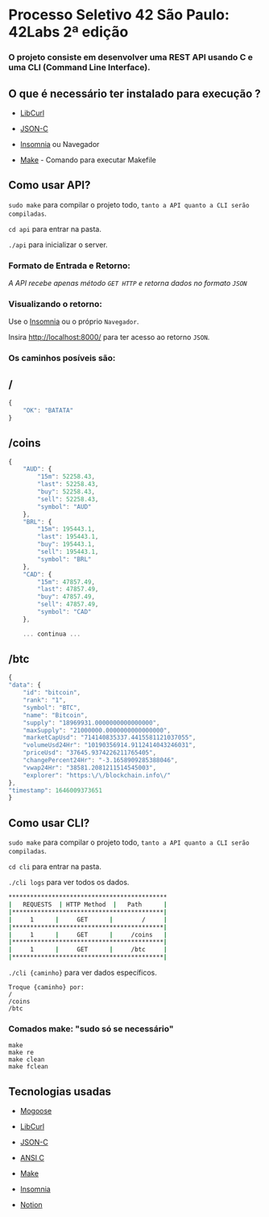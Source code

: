 # Processo Seletivo 42 São Paulo: 42Labs 2ª edição
 
### O projeto consiste em desenvolver uma REST API usando C e uma CLI (Command Line Interface).

## O que é necessário ter instalado para execução ?
- <a href="https://curl.se/libcurl/c/libcurl-tutorial.html">LibCurl</a>

- <a href="https://github.com/json-c/json-c">JSON-C</a>

- <a href="https://insomnia.rest/download">Insomnia</a> ou Navegador

- <a href="https://linuxhint.com/install-make-ubuntu/">Make</a> - Comando para executar Makefile

## Como usar API?
`sudo make` para compilar o projeto todo, `tanto a API quanto a CLI serão compiladas`.

`cd api` para entrar na pasta.

`./api` para inicializar o server.

### Formato de Entrada e Retorno:
_A API recebe apenas método `GET HTTP` e retorna dados no formato `JSON`_

### Visualizando o retorno:
Use o <a href="https://insomnia.rest/download">Insomnia</a> ou o próprio `Navegador`.

Insira <a href="http://localhost:8000/">http://localhost:8000/</a> para ter acesso ao retorno `JSON`.

### Os caminhos posíveis são:
## /
```javascript
{
	"OK": "BATATA"
}
```

## /coins
```javascript
{
	"AUD": {
		"15m": 52258.43,
		"last": 52258.43,
		"buy": 52258.43,
		"sell": 52258.43,
		"symbol": "AUD"
	},
	"BRL": {
		"15m": 195443.1,
		"last": 195443.1,
		"buy": 195443.1,
		"sell": 195443.1,
		"symbol": "BRL"
	},
	"CAD": {
		"15m": 47857.49,
		"last": 47857.49,
		"buy": 47857.49,
		"sell": 47857.49,
		"symbol": "CAD"
	},

	... continua ...
```

## /btc
```javascript
{
"data": {
	"id": "bitcoin",
	"rank": "1",
	"symbol": "BTC",
	"name": "Bitcoin",
	"supply": "18969931.0000000000000000",
	"maxSupply": "21000000.0000000000000000",
	"marketCapUsd": "714140835337.4415581121037055",
	"volumeUsd24Hr": "10190356914.9112414043246031",
	"priceUsd": "37645.9374226211765405",
	"changePercent24Hr": "-3.1658909285388046",
	"vwap24Hr": "38581.2081211514545003",
	"explorer": "https:\/\/blockchain.info\/"
},
"timestamp": 1646009373651
} 
```

## Como usar CLI?
`sudo make` para compilar o projeto todo, `tanto a API quanto a CLI serão compiladas`.

`cd cli` para entrar na pasta.

`./cli logs` para ver todos os dados.
```bash
********************************************
|   REQUESTS  | HTTP Method  |   Path      |
|******************************************|
|     1      |     GET      |        /     |
|******************************************|
|     1      |     GET      |     /coins   |
|******************************************|
|     1      |     GET      |     /btc     |
|******************************************|
```


`./cli {caminho}` para ver dados específicos.

	Troque {caminho} por:
	/
	/coins
	/btc

### Comados make: "sudo só se necessário"
	make 
	make re
	make clean
	make fclean

## Tecnologias usadas

- <a href="https://mongoose.ws/documentation">Mogoose</a>

- <a href="https://curl.se/libcurl/c/libcurl-tutorial.html">LibCurl</a>

- <a href="https://github.com/json-c/json-c">JSON-C</a>

- <a href="https://en.wikipedia.org/wiki/ANSI_C">ANSI C</a>

- <a href="https://linuxhint.com/install-make-ubuntu/">Make</a>

- <a href="https://insomnia.rest/download">Insomnia</a>

- <a href="https://notion.so">Notion</a>
